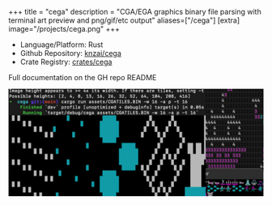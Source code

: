 +++
title = "cega"
description = "CGA/EGA graphics binary file parsing with terminal art preview and png/gif/etc output"
aliases=["/cega"]
[extra]
image="/projects/cega.png"
+++

- Language/Platform: Rust
- Github Repository: [knzai/cega](https://github.com/knzai/cega)
- Crate Registry: [crates/cega](https://crates.io/crates/cega)

Full documentation on the GH repo README

![image](/projects/cega.png)